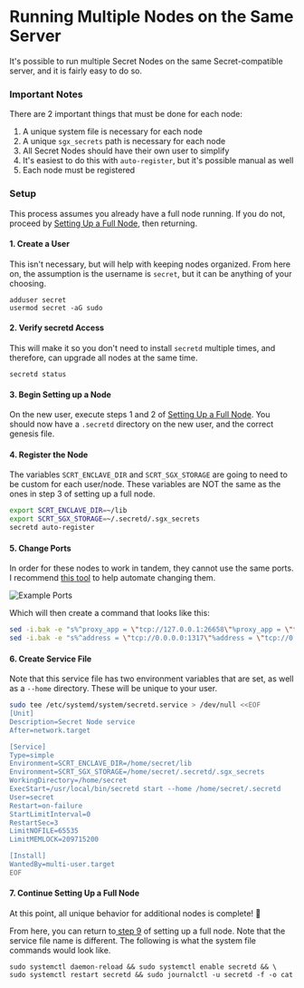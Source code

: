 # Running Multiple Nodes on the Same Server

It's possible to run multiple Secret Nodes on the same Secret-compatible server, and it is fairly easy to do so.

### Important Notes

There are 2 important things that must be done for each node:

1. A unique system file is necessary for each node
2. A unique `sgx_secrets` path is necessary for each node
3. All Secret Nodes should have their own user to simplify
4. It's easiest to do this with `auto-register`, but it's possible manual as well
5. Each node must be registered

### Setup

This process assumes you already have a full node running. If you do not, proceed by [Setting Up a Full Node](../node-setup/setup-full-node.md), then returning.

#### 1. Create a User

This isn't necessary, but will help with keeping nodes organized. From here on, the assumption is the username is `secret`, but it can be anything of your choosing.

```
adduser secret
usermod secret -aG sudo
```

#### 2. Verify secretd Access

This will make it so you don't need to install `secretd` multiple times, and therefore, can upgrade all nodes at the same time.

```
secretd status
```

#### 3. Begin Setting up a Node

On the new user, execute steps 1 and 2 of [Setting Up a Full Node](../node-setup/setup-full-node.md). You should now have a `.secretd` directory on the new user, and the correct genesis file.

#### 4. Register the Node

The variables `SCRT_ENCLAVE_DIR` and `SCRT_SGX_STORAGE` are going to need to be custom for each user/node. These variables are NOT the same as the ones in step 3 of setting up a full node.

```bash
export SCRT_ENCLAVE_DIR=~/lib
export SCRT_SGX_STORAGE=~/.secretd/.sgx_secrets
secretd auto-register
```

#### 5. Change Ports

In order for these nodes to work in tandem, they cannot use the same ports. I recommend [this tool](https://cch.79anvi.com/) to help automate changing them.

![Example Ports](<../../../.gitbook/assets/Screen Shot 2022-07-04 at 3.57.33 PM.png>)

Which will then create a command that looks like this:

```bash
sed -i.bak -e "s%^proxy_app = \"tcp://127.0.0.1:26658\"%proxy_app = \"tcp://127.0.0.1:10658\"%; s%^laddr = \"tcp://127.0.0.1:26657\"%laddr = \"tcp://127.0.0.1:10657\"%; s%^pprof_laddr = \"localhost:6060\"%pprof_laddr = \"localhost:10060\"%; s%^laddr = \"tcp://0.0.0.0:26656\"%laddr = \"tcp://0.0.0.0:10656\"%; s%^prometheus_listen_addr = \":26660\"%prometheus_listen_addr = \":10660\"%" $HOME/.secretd/config/config.toml && \
sed -i.bak -e "s%^address = \"tcp://0.0.0.0:1317\"%address = \"tcp://0.0.0.0:10317\"%; s%^address = \":8080\"%address = \":10080\"%; s%^address = \"0.0.0.0:9090\"%address = \"0.0.0.0:10090\"%; s%^address = \"0.0.0.0:9091\"%address = \"0.0.0.0:10091\"%" $HOME/.secretd/config/app.toml
```

#### 6. Create Service File

Note that this service file has two environment variables that are set, as well as a `--home` directory. These will be unique to your user.

```bash
sudo tee /etc/systemd/system/secretd.service > /dev/null <<EOF
[Unit]
Description=Secret Node service
After=network.target

[Service]
Type=simple
Environment=SCRT_ENCLAVE_DIR=/home/secret/lib
Environment=SCRT_SGX_STORAGE=/home/secret/.secretd/.sgx_secrets
WorkingDirectory=/home/secret
ExecStart=/usr/local/bin/secretd start --home /home/secret/.secretd
User=secret
Restart=on-failure
StartLimitInterval=0
RestartSec=3
LimitNOFILE=65535
LimitMEMLOCK=209715200

[Install]
WantedBy=multi-user.target
EOF
```

#### 7. Continue Setting Up a Full Node

At this point, all unique behavior for additional nodes is complete! :tada:

From here, you can return to[ step 9](../node-setup/setup-full-node.md) of setting up a full node. Note that the service file name is different. The following is what the system file commands would look like.

```
sudo systemctl daemon-reload && sudo systemctl enable secretd && \
sudo systemctl restart secretd && sudo journalctl -u secretd -f -o cat
```
